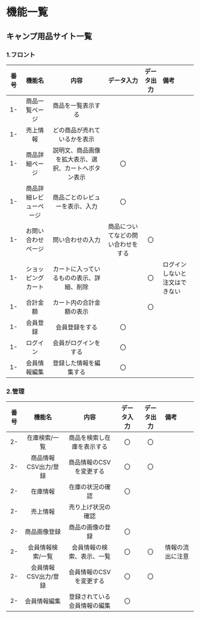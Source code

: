 # 機能一覧
## キャンプ用品サイト一覧
### 1.フロント
|番号|機能名|内容|データ入力|データ出力|備考|
|:---:|:---:|:---:|:---:|:---:|:---|
|1-|商品一覧ページ|商品を一覧表示する||||
|1-|売上情報|どの商品が売れているかを表示||||
|1-|商品詳細ページ|説明文、商品画像を拡大表示、選択、カートへボタン表示|〇|||
|1-|商品詳細レビューページ|商品ごとのレビューを表示、入力|〇|||
|1-|お問い合わせページ|問い合わせの入力|商品についてなどの問い合わせをする|〇||
|1-|ショッピングカート|カートに入っているものの表示、詳細、削除||〇|ログインしないと注文はできない|
|1-|合計金額|カート内の合計金額の表示||〇||
|1-|会員登録|会員登録をする|〇|||
|1-|ログイン|会員がログインをする|〇|||
|1-|会員情報編集|登録した情報を編集する|〇|||
### 2.管理
|番号|機能名|内容|データ入力|データ出力|備考|
|:---:|:---:|:---:|:---:|:---:|:---|
|2-|在庫検索/一覧|商品を検索し在庫を表示する|〇|〇||
|2-|商品情報CSV出力/登録|商品情報のCSVを変更する|〇|〇||
|2-|在庫情報|在庫の状況の確認|〇|||
|2-|売上情報|売り上げ状況の確認||||
|2-|商品画像登録|商品の画像の登録|〇|||
|2-|会員情報検索/一覧|会員情報の検索、表示、一覧|〇|〇|情報の流出に注意|
|2-|会員情報CSV出力/登録|会員情報のCSVを変更する|〇|〇||
|2-|会員情報編集|登録されている会員情報の編集|〇|||

